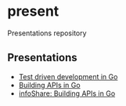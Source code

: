# present
Presentations repository

## Presentations

  * [Test driven development in Go](http://go-talks.appspot.com/github.com/matryer/present/tdd-in-go/tdd-in-go.slide#1)
  * [Building APIs in Go](http://go-talks.appspot.com/github.com/matryer/present/building-apis/building-apis.slide#1)
  * [infoShare: Building APIs in Go](http://go-talks.appspot.com/github.com/matryer/present/infoshare-building-apis/apis-in-go.slide#1)
